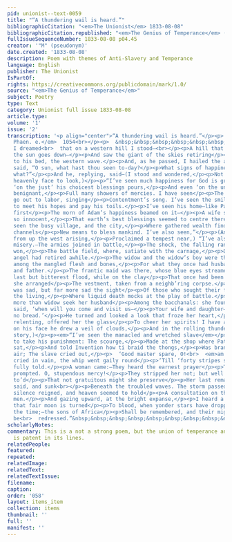 ```yaml
---
pid: unionist--text-0059
title: "“A thundering wail is heard.”"
bibliographicCitation: "<em>The Unionist</em> 1833-08-08"
bibliographicCitation.republished: "<em>The Genius of Temperance</em> (not yet researched)"
fullIssueSequenceNumber: 1833-08-08 p04.45
creator: '"M" (pseudonym)'
date.created: '1833-08-08'
description: Poem with themes of Anti-Slavery and Temperance
language: English
publisher: The Unionist
IsPartOf: 
rights: https://creativecommons.org/publicdomain/mark/1.0/
source: "<em>The Genius of Temperance</em>"
subject: Poetry
type: Text
category: Unionist full issue 1833-08-08
article.type: 
volume: '1'
issue: '2'
transcription: '<p align="center">“A thundering wail is heard.”</p><p>  <em>Eurip.
  Phaen. e.</em>  1054<br></p><p>  &nbsp;&nbsp;&nbsp;&nbsp;&nbsp;&nbsp;&nbsp;&nbsp;&nbsp;&nbsp;&nbsp;
  I dreamed<br>  that on a western hill I stood—<br></p><p>A hill that watches where
  the sun goes down—</p><p>And saw the giant of the skies retiring</p><p>In glory
  to his bed‚ the western wave.</p><p>And, as he passed, I hailed the aged monarch,</p><p>And
  said, “O sun, what hast thou seen to-day?</p><p>What signs of happiness—of mis’ry
  what?”</p><p>And he, replying, said—(I stood and wondered,</p><p>Not daring on his
  heavenly face to look,)</p><p>“I’ve seen much happiness for God is gracious:</p><p>He
  ‘on the just’ his choicest blessings pours,</p><p>And even ‘on the unjust’ sends,
  benignant,</p><p>Full many showers of mercies. I have seen</p><p>The husbandman
  go out to labor, singing</p><p>Contentment’s song. I’ve seen the smiling harvest</p><p>Rising
  to meet his hopes and pay his toils.</p><p>I’ve seen his home—like Paradise, when
  first</p><p>The morn of Adam’s happiness beamed on it—</p><p>A wife so lovely, babes
  so innocent,</p><p>That earth’s best blessings seemed to centre there.</p><p>I’ve
  seen the busy village, and the city,</p><p>Where gathered wealth finds by a thousand
  channels</p><p>New means to bless mankind. I’ve also seen,”</p><p>(And angry clouds,
  from up the west arising,</p><p>Proclaimed a tempest near,) “I’ve also seen</p><p>Much
  misery.—The armies joined in battle,</p><p>The shock, the falling ranks, the vict’ry
  won,</p><p>The battle field, where, satiate with the carnage,</p><p>Death’s dreadful
  angel had retired awhile.</p><p>The widow and the widow’s boy were there,</p><p>Searching,
  among the mangled flesh and bones,</p><p>For what they once had husband called,
  and father.</p><p>The frantic maid was there, whose blue eyes streamed</p><p>Love’s
  last but bitterest flood, while on the clay</p><p>That once had been her lover,
  she arranged</p><p>The vestment, taken from a neighb’ring corpse.</p><p>True, this
  was sad, but far more sad the sight</p><p>Of those who sought their friends among
  the living,</p><p>Where liquid death mocks at the play of battle.</p><p>I saw the
  more than widow seek her husband</p><p>Among the bacchanals: she found him out,</p><p>And
  said, ‘when will you come and visit us—</p><p>Your wife and daughter—for we have
  no bread.’</p><p>He turned and looked a look that froze her heart,</p><p>And then,
  relenting, offered her the glass</p><p>To cheer her spirits! I have also seen”—</p><p>(And
  on his face he drew a veil of clouds,</p><p>And in the rolling thunder told the
  story,)</p><p><em>“I’ve seen the manacled and wretched slave</em></p><p>Lie down
  to take his punishment: The scourge,</p><p>Made at the shop where Patience, wearied
  sat,</p><p>And told Invention how ti braid the thongs,</p><p>Was brandished in the
  air; The slave cried out,</p><p>  ‘Good master spare, O!<br>  <em>am I not a man&gt;’</em></p><p>But
  cried in vain, the whip went gaily round</p><p>‘Till ‘forty stripes save one’ were
  fully told.</p><p>A woman came:—They heard the earnest prayer</p><p>That nature
  prompted. O, stupendous mercy!</p><p>They stripped her not; but well the lashing
  to’d</p><p>That not gratuitous might she preserve</p><p>Her last remains of right.”</p><p>  &nbsp;&nbsp;&nbsp;&nbsp;&nbsp;&nbsp;&nbsp;&nbsp;&nbsp;&nbsp;&nbsp;&nbsp;&nbsp;&nbsp;&nbsp;&nbsp;&nbsp;&nbsp;&nbsp;&nbsp;&nbsp;&nbsp;&nbsp;&nbsp;&nbsp;&nbsp;&nbsp;&nbsp;&nbsp;&nbsp;&nbsp;&nbsp;&nbsp;&nbsp;&nbsp;<br>  “He
  said, and sunk<br></p><p>Beneath the troubled waves. The storm passed on,</p><p>And
  silence reigned, and heaven seemed to hold</p><p>A consultation on the affairs of
  men.</p><p>And gazing upward, at the bright expanse,</p><p>I heard a voice—“when
  that fair moon is turned</p><p>To blood, when yonder stars have dropped, like figs</p><p>Before
  the time;—the sons of Africa</p><p>Shall be remembered, and their might wrongs</p><p>  Shall
  be<br>  redressed.”&nbsp;&nbsp;&nbsp;&nbsp;&nbsp;&nbsp;&nbsp;&nbsp;&nbsp;&nbsp;&nbsp;&nbsp;&nbsp;&nbsp;&nbsp;&nbsp;&nbsp;&nbsp;&nbsp;&nbsp;&nbsp;&nbsp;&nbsp;&nbsp;&nbsp;&nbsp;&nbsp;&nbsp;&nbsp;&nbsp;&nbsp;&nbsp;&nbsp;&nbsp;&nbsp;&nbsp;&nbsp;&nbsp;&nbsp;<br>  *M.*<br></p>'
scholarlyNotes: 
commentary: This is a not a strong poem, but the union of temperance and anti-slavery
  is patent in its lines.
relatedPeople: 
featured: 
repeated: 
relatedImage: 
relatedText: 
relatedTextIssue: 
filename: 
caption: 
order: '058'
layout: items_item
collection: items
thumbnail: ''
full: ''
manifest: ''
---
```

